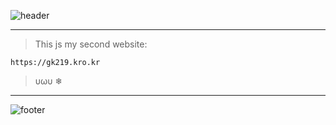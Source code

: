 ![header](https://capsule-render.vercel.app/api?type=wave&color=gradient&height=300&section=header&text=Second%20Website&fontSize=70)

- - -

> This js my second website:

    https://gk219.kro.kr

> υωυ ❄

- - -

![footer](https://capsule-render.vercel.app/api?type=wave&color=gradient&height=300&section=footer)
